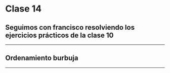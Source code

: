 # Clase 14

## Seguimos con francisco resolviendo los ejercicios prácticos de la clase 10

---

## Ordenamiento burbuja 

---
